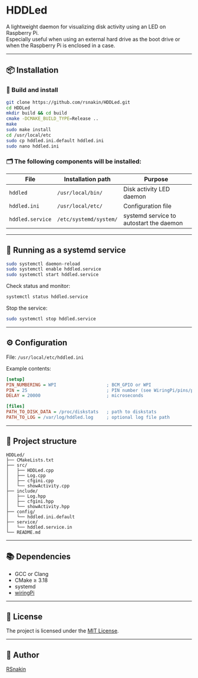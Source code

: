 # HDDLed

A lightweight daemon for visualizing disk activity using an LED on Raspberry Pi.  
Especially useful when using an external hard drive as the boot drive or when the Raspberry Pi is enclosed in a case.

---

## 📦 Installation

### 🔧 Build and install

```bash
git clone https://github.com/rsnakin/HDDLed.git
cd HDDLed
mkdir build && cd build
cmake -DCMAKE_BUILD_TYPE=Release ..
make
sudo make install
cd /usr/local/etc
sudo cp hddled.ini.default hddled.ini
sudo nano hddled.ini
```

### 🗂 The following components will be installed:

| File              | Installation path          | Purpose                                   |
|-------------------|----------------------------|-------------------------------------------|
| `hddled`          | `/usr/local/bin/`          | Disk activity LED daemon                  |
| `hddled.ini`      | `/usr/local/etc/`          | Configuration file                        |
| `hddled.service`  | `/etc/systemd/system/`     | systemd service to autostart the daemon   |

---

## 🔌 Running as a systemd service

```bash
sudo systemctl daemon-reload
sudo systemctl enable hddled.service
sudo systemctl start hddled.service
```

Check status and monitor:

```bash
systemctl status hddled.service
```

Stop the service:

```bash
sudo systemctl stop hddled.service
```

---

## ⚙️ Configuration

File: `/usr/local/etc/hddled.ini`

Example contents:

```ini
[setup]
PIN_NUMBERING = WPI                   ; BCM_GPIO or WPI
PIN = 25                              ; PIN number (see WiringPi/pins/pins.pdf or use `gpio readall`)
DELAY = 20000                         ; microseconds

[files]
PATH_TO_DISK_DATA = /proc/diskstats   ; path to diskstats
PATH_TO_LOG = /var/log/hddled.log     ; optional log file path
```

---

## 🧾 Project structure

```
HDDLed/
├── CMakeLists.txt
├── src/
│   ├── HDDLed.cpp
│   ├── Log.cpp
│   ├── cfgini.cpp
│   └── showActivity.cpp
├── include/
│   ├── Log.hpp
│   ├── cfgini.hpp
│   └── showActivity.hpp
├── config/
│   └── hddled.ini.default
├── service/
│   └── hddled.service.in
└── README.md
```

---

## 📚 Dependencies

- GCC or Clang
- CMake ≥ 3.18
- systemd
- [wiringPi](https://github.com/WiringPi/WiringPi)

---

## 📄 License

The project is licensed under the [MIT License](LICENSE).

---

## 👤 Author

[RSnakin](https://github.com/rsnakin)
